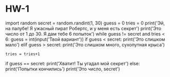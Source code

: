 # HW-1
import random
secret = random.randint(1, 30)
guess = 0
tries = 0
print('Эй, на палубе! Я ужасный пират Робертс, и у меня есть секрет')
print('Это число от 1 до 30. Я дам тебе 6 попыток')
while guess != secret and tries < 6:
    guess = int(input('Твой вариант'))
    if guess < secret:
        print('Это слишком мало')
    elif guess > secret:
        print('Это слишком много, сухопутная крыса')
        
    tries = tries+1
if guess == secret:
    print('Хватит! Ты угадал мой секрет')
else:
    print('Попытки кончились')
    print('Это число, secret')
